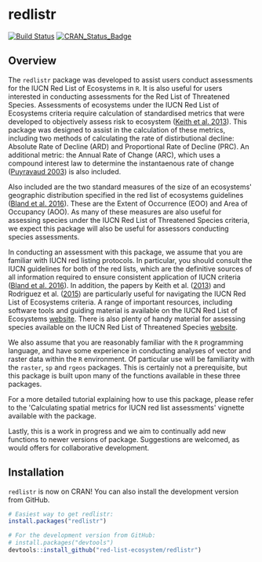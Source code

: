 
<!-- README.md is generated from README.Rmd. Please edit that file -->
redlistr
========

[![Build Status](https://travis-ci.org/red-list-ecosystem/redlistr.svg?branch=master)](https://travis-ci.org/red-list-ecosystem/redlistr) [![CRAN\_Status\_Badge](https://www.r-pkg.org/badges/version/redlistr)](http://cran.r-project.org/package=redlistr)

Overview
--------

The `redlistr` package was developed to assist users conduct assessments for the IUCN Red List of Ecosystems in `R`. It is also useful for users interested in conducting assessments for the Red List of Threatened Species. Assessments of ecosystems under the IUCN Red List of Ecosystems criteria require calculation of standardised metrics that were developed to objectively assess risk to ecosystem ([Keith et al. 2013](http://journals.plos.org/plosone/article?id=10.1371/journal.pone.0062111)). This package was designed to assist in the calculation of these metrics, including two methods of calculating the rate of distirbutional decline: Absolute Rate of Decline (ARD) and Proportional Rate of Decline (PRC). An additional metric: the Annual Rate of Change (ARC), which uses a compound interest law to determine the instantaenous rate of change ([Puyravaud 2003](http://www.sciencedirect.com/science/article/pii/S0378112702003353)) is also included.

Also included are the two standard measures of the size of an ecosystems' geographic distribution specified in the red list of ecosystems guidelines ([Bland et al. 2016](https://portals.iucn.org/library/sites/library/files/documents/2016-010.pdf)). These are the Extent of Occurrence (EOO) and Area of Occupancy (AOO). As many of these measures are also useful for assessing species under the IUCN Red List of Threatened Species criteria, we expect this package will also be useful for assessors conducting species assessments.

In conducting an assessment with this package, we assume that you are familiar with IUCN red listing protocols. In particular, you should consult the IUCN guidelines for both of the red lists, which are the definitive sources of all information required to ensure consistent application of IUCN criteria ([Bland et al. 2016](https://portals.iucn.org/library/sites/library/files/documents/2016-010.pdf)). In addition, the papers by Keith et al. ([2013](http://journals.plos.org/plosone/article?id=10.1371/journal.pone.0062111)) and Rodriguez et al. ([2015](https://www.iucn.org/sites/dev/files/content/documents/rodriguez-etal-2015-a-practical-guide-iucn-rle_erratum.pdf)) are particularly useful for navigating the IUCN Red List of Ecosystems criteria. A range of important resources, including software tools and guiding material is available on the IUCN Red List of Ecosystems [website](https://www.iucnrle.org/). There is also plenty of handy material for assessing species available on the IUCN Red List of Threatened Species [website](http://www.iucnredlist.org).

We also assume that you are reasonably familiar with the `R` programming language, and have some experience in conducting analyses of vector and raster data within the `R` environment. Of particular use will be familiarity with the `raster`, `sp` and `rgeos` packages. This is certainly not a prerequisite, but this package is built upon many of the functions available in these three packages.

For a more detailed tutorial explaining how to use this package, please refer to the 'Calculating spatial metrics for IUCN red list assessments' vignette available with the package.

Lastly, this is a work in progress and we aim to continually add new functions to newer versions of package. Suggestions are welcomed, as would offers for collaborative development.

Installation
------------

`redlistr` is now on CRAN! You can also install the development version from GitHub.

``` r
# Easiest way to get redlistr:
install.packages("redlistr")

# For the development version from GitHub:
# install.packages("devtools")
devtools::install_github("red-list-ecosystem/redlistr")
```

